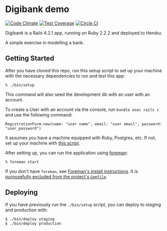 # Digibank demo

[![Code
Climate](https://codeclimate.com/github/pedrosmmoreira/digibankdemo/badges/gpa.svg)](https://codeclimate.com/github/pedrosmmoreira/digibankdemo)
[![Test
Coverage](https://codeclimate.com/github/pedrosmmoreira/digibankdemo/badges/coverage.svg)](https://codeclimate.com/github/pedrosmmoreira/digibankdemo)
[![Circle
CI](https://circleci.com/gh/pedrosmmoreira/digibankdemo/tree/master.svg?style=svg)](https://circleci.com/gh/pedrosmmoreira/digibankdemo/tree/master)

Digibank is a Rails 4.2.1 app, running on Ruby 2.2.2 and deployed to Heroku.

A simple exercise in modelling a bank.

## Getting Started

After you have cloned this repo, run this setup script to set up your machine
with the necessary dependencies to run and test this app:

    % ./bin/setup

This command will also seed the development db with an user with an account.

To create a User with an account via the console, run `bundle exec rails c` and
use the following command:

```
RegistrationForm.new(name: "user name", email: "user email", password: "user_password")
```

It assumes you have a machine equipped with Ruby, Postgres, etc. If not, set up
your machine with [this script].

[this script]: https://github.com/thoughtbot/laptop

After setting up, you can run the application using [foreman]:

    % foreman start

If you don't have `foreman`, see [Foreman's install instructions][foreman]. It
is [purposefully excluded from the project's `Gemfile`][exclude].

[foreman]: https://github.com/ddollar/foreman
[exclude]: https://github.com/ddollar/foreman/pull/437#issuecomment-41110407

## Deploying

If you have previously run the `./bin/setup` script,
you can deploy to staging and production with:

    $ ./bin/deploy staging
    $ ./bin/deploy production

